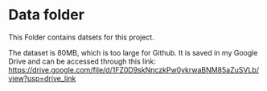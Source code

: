 # Data folder

This Folder contains datsets for this project.

The dataset is 80MB, which is too large for Github.
It is saved in my Google Drive and can be accessed through this link:
https://drive.google.com/file/d/1FZ0D9skNnczkPw0ykrwaBNM85aZuSVLb/view?usp=drive_link
